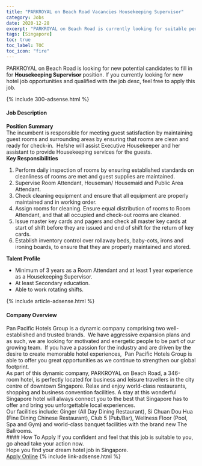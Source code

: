 ```yaml
---
title: "PARKROYAL on Beach Road Vacancies Housekeeping Supervisor" 
category: Jobs 
date: 2020-12-28 
excerpt: "PARKROYAL on Beach Road is currently looking for suitable person to fill in the Housekeeping Supervisor which positioned at Singapore" 
tags: [Singapore] 
toc: true 
toc_label: TOC 
toc_icon: "fire" 
--- 
```


<p>PARKROYAL on Beach Road is looking for new potential candidates to fill in for <b>Housekeeping Supervisor</b> position. If you currently looking for new hotel job opportunities and qualified with the job desc, feel free to apply this job.
</p>{% include 300-adsense.html %} 
<div><div><div><h4>Job Description</h4></div></div><div><div><span><div><div><strong>Position Summary</strong></div><div><div>The incumbent is responsible for meeting guest satisfaction by maintaining guest rooms and surrounding areas by ensuring that rooms are clean and ready for check-in.&#160; He/she will assist Executive Housekeeper and her assistant to provide Housekeeping services for the guests.</div><div><strong>Key Responsibilities</strong></div><div><ol><li><div>Perform daily inspection of rooms by ensuring established standards on cleanliness of rooms are met and guest supplies are maintained.&#160;</div></li><li><div>Supervise Room Attendant, Houseman/ Housemaid and Public Area Attendant.</div></li><li><div>Check cleaning equipment and ensure that all equipment are properly maintained and in working order.</div></li><li><div>Assign rooms for cleaning. Ensure equal distribution of rooms to Room Attendant, and that all occupied and check-out rooms are cleaned.</div></li><li><div>Issue master key cards and pagers and check all master key cards at start of shift before they are issued and end of shift for the return of key cards.</div></li><li><div>Establish inventory control over rollaway beds, baby-cots, irons and ironing boards, to ensure that they are properly maintained and stored.</div></li></ol></div><div><strong>Talent Profile</strong></div><div><ul><li><div>Minimum of 3 years as a Room Attendant and at least 1 year experience as a Housekeeping Supervisor.</div></li><li><div>At least Secondary education.</div></li><li>Able to work rotating shifts.</li></ul></div></div></div></span></div></div></div> 
{% include article-adsense.html %} 
<div><div><div><h4>Company Overview</h4></div></div><div><div><span><div><div>
<div>Pan Pacific Hotels Group is a dynamic company comprising two well-established and trusted brands.&#160; We have aggressive expansion plans and as such, we are looking for motivated and energetic people to be part of our growing team.&#160; If you have a passion for the industry and are driven by the desire to create memorable hotel experiences,&#160; Pan Pacific Hotels Group is able to offer you great opportunities as we continue to strengthen our global footprint.</div>
<div>As part of this dynamic company,&#160;PARKROYAL on Beach Road, a 346-room&#160;hotel, is perfectly located for business and leisure travellers in the city centre of downtown Singapore. Relax and enjoy world-class restaurants, shopping and business convention facilities. A stay at this wonderful Singapore hotel will always connect you to the best that Singapore has to offer and bring you unforgettable local experiences.</div>
<div>Our facilities include: Ginger (All Day Dining Restaurant), Si Chuan Dou Hua (Fine Dining Chinese Restaurant), Club 5 (Pub/Bar), Wellness Floor (Pool, Spa and Gym) and world-class banquet facilities with the brand new The Ballrooms.</div>
</div></div></span></div></div></div> 
#### How To Apply 
If you confident and feel that this job is suitable to you, go ahead take your action now. <br/> 
Hope you find your dream hotel job in Singapore. <br/> 
<a href="https://www.jobstreet.com.my/en/job/housekeeping-supervisor-8226453/origin/sg?jobId=jobstreet-sg-job-8226453&sectionRank=29&token=0~336b6d20-1819-4c48-be84-e085097d690d&fr=SRP%20View%20In%20New%20Ta" class="btn btn--info" target="_blank" rel="nofollow noopenner">Apply Online</a> 
{% include link-adsense.html %} 